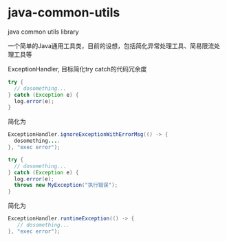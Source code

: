 # java-common-utils
java common utils library

一个简单的Java通用工具类，目前的设想，包括简化异常处理工具、简易限流处理工具等

ExceptionHandler, 目标简化try catch的代码冗余度

```java
try {
  // dosomething...
} catch (Exception e) {
  log.error(e);
}
```
简化为
```java
ExceptionHandler.ignoreExceptionWithErrorMsg(() -> {
  dosomething....            
}, "exec error");
```

```java
try {
  // dosomething...
} catch (Exception e) {
  log.error(e);
  throws new MyException("执行错误");
}
```
简化为
```java
ExceptionHandler.runtimeException(() -> {
   // dosomething...
}, "exec error");
```

